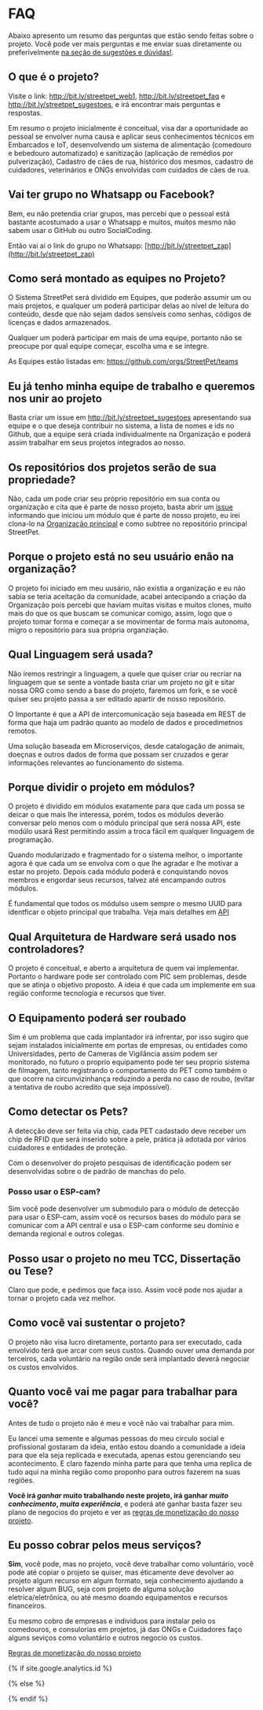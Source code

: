 FAQ
===

Abaixo apresento um resumo das perguntas que estão sendo feitas sobre o projeto. Você pode ver mais perguntas e me enviar suas diretamente ou preferivelmente [na seção de sugestões e dúvidas!](http://streetpet_sugestoes).

## O que é o projeto?

Visite o link: http://bit.ly/streetpet_web1, http://bit.ly/streetpet_faq e http://bit.ly/streetpet_sugestoes, e irá encontrar mais perguntas e respostas.

Em resumo o projeto inicialmente é conceitual, visa dar a oportunidade ao pessoal se envolver numa causa e aplicar seus conhecimentos técnicos em Embarcados e IoT, desenvolvendo um sistema de alimentação (comedouro e bebedouro automatizado) e sanitização (aplicação de remédios por pulverização), Cadastro de cães de rua, histórico dos mesmos, cadastro de cuidadores, veterinários e ONGs envolvidas com cuidados de cães de rua.

## Vai ter grupo no Whatsapp ou Facebook?

Bem, eu não pretendia criar grupos, mas percebi que o pessoal está bastante acostumado a usar o Whatsapp e muitos, muitos mesmo não sabem usar o GitHub ou outro SocialCoding.

Então vai ai o link do grupo no Whatsapp: [http://bit.ly/streetpet_zap](http://bit.ly/streetpet_zap)

## Como será montado as equipes no Projeto?

O Sistema StreetPet será dividido em Equipes, que poderão assumir um ou mais projetos, e qualquer um poderá participar delas ao nível de leitura do conteúdo, desde que não sejam dados sensíveis como senhas, códigos de licenças e dados armazenados. 

Qualquer um poderá participar em mais de uma equipe, portanto não se preocupe por qual equipe começar, escolha uma e se integre.

As Equipes estão listadas em: https://github.com/orgs/StreetPet/teams

## Eu já tenho minha equipe de trabalho e queremos nos unir ao projeto

Basta criar um issue em http://bit.ly/streetpet_sugestoes apresentando sua equipe e o que deseja contribuir no sistema, a lista de nomes e ids no Github, que a equipe será criada individualmente na Organização e poderá assim trabalhar em seus projetos integrados ao nosso.

## Os repositórios dos projetos serão de sua propriedade?

Não, cada um pode criar seu próprio repositório em sua conta ou organização e cita que é parte de nosso projeto, basta abrir um [issue](http://bit.ly/streetpet_sugestoes) informando que iniciou um módulo que é parte de nosso projeto, eu irei clona-lo na [Organização principal](http://bit.ly/streetpetorg) e como subtree no repositório principal StreetPet.

## Porque o projeto está no seu usuário enão na organização?

O projeto foi iniciado em meu uusário, não existia a organização e eu não sabia se teria aceitação da comunidade, acabei antecipando a criação da Organização pois percebi que haviam muitas visitas e muitos clones, muito mais do que os que buscam se comunicar comigo, assim, logo que o projeto tomar forma e começar a se movimentar de forma mais autonoma, migro o repositório para sua própria organziação.

## Qual Linguagem será usada?

Não iremos restringir a linguagem, a quele que quiser criar ou recriar na linguagem que se sente a vontade basta criar um projeto no git e sitar nossa ORG como sendo a base do projeto, faremos um fork, e se você quiser seu projeto passa a ser editado apartir de nosso repositório.

O Importante é que a API de intercomunicação seja baseada em REST de forma que haja um padrão quanto ao modelo de dados e procedimetnos remotos. 

Uma solução baseada em Microserviços, desde catalogação de animais, doeçnas e outros dados de forma que possam ser cruzados e gerar informações relevantes ao funcionamento do sistema.

## Porque dividir o projeto em módulos?

O projeto é dividido em módulos exatamente para que cada um possa se deicar o que mais lhe interessa, porém, todos os módulos deverão conversar pelo menos com o  módulo principal que será nossa API, este modúlo usará Rest permitindo assim a troca fácil em qualquer linguagem de programação.

Quando modularizado e fragmentado for o sistema melhor, o importante agora é que cada um se envolva com o que lhe agradar e lhe motivar a estar no projeto. Depois cada módulo poderá e conquistando novos membros e engordar seus recursos, talvez até encampando outros módulos.

É fundamental que todos os módulso usem sempre o mesmo UUID para identficar o objeto principal que trabalha. Veja mais detalhes em [API](./API.md)

## Qual Arquitetura de Hardware será usado nos controladores?

O projeto é conceitual, e aberto a arquitetura de quem vai implementar. Portanto o hardware pode ser controlado com PIC sem problemas, desde que se atinja o objetivo proposto. A ideia é que cada um implemente em sua região conforme tecnologia e recursos que tiver.

## O Equipamento poderá ser roubado

Sim é um problema que cada implantador irá infrentar, por isso sugiro que sejam instalados inicialmente em portas de empresas, ou entidades como Universidades, perto de Cameras de Vigilância assim podem ser monitorado, no futuro o proprio equipamento pode ter seu proprio sistema de filmagem, tanto registrando o comportamento do PET como também o que ocorre na circunvizinhança reduzindo a perda no caso de roubo, (evitar a tentativa de roubo acredito que seja impossível).

## Como detectar os Pets?

A detecção deve ser feita via chip, cada PET cadastado deve receber um chip de RFID que será inserido sobre a pele, prática já adotada por vários cuidadores e entidades de proteção.

Com o desenvolver do projeto pesquisas de identificação podem ser desenvolvidas sobre o de padrão de manchas do pelo.

### Posso usar o ESP-cam?

Sim você pode desenvolver um submodulo para o módulo de detecção para usar o ESP-cam, assim você os recursos bases do módulo para se comunicar com a API central e usa o ESP-cam conforme seu domínio e demanda regional e outros colegas.

## Posso usar o projeto no meu TCC, Dissertação ou Tese?

Claro que pode, e pedimos que faça isso. Assim você pode nos  ajudar a tornar o projeto cada vez melhor.

## Como você vai sustentar o projeto?

O projeto não visa lucro diretamente, portanto para ser executado, cada envolvido terá que arcar com seus custos. Quando ouver uma demanda por terceiros, cada voluntário na região onde será implantado deverá negociar os custos envolvidos.

## Quanto você vai me pagar para trabalhar para você?

Antes de tudo o projeto não é meu e você não vai trabalhar para mim. 

Eu lancei uma semente e algumas pessoas do meu circulo social e profissional gostaram da ideia, então estou doando a comunidade a ideia para que ela seja replicada e executada, apenas estou gerenciando seu acontecimento. E claro fazendo minha parte para que tenha uma replica de tudo aqui na minha região como proponho para outros fazerem na suas regiões.

**Você irá _ganhar_ muito trabalhando neste projeto, irá ganhar _muito conhecimento_, _muita experiência_**, e poderá até ganhar basta fazer seu plano de negocios do projeto e ver as [regras de monetização do nosso projeto](./monetizacao.md).

## Eu posso cobrar pelos meus serviços?

**Sim**, você pode, mas no projeto, você deve trabalhar como voluntário, você pode até copiar o projeto se quiser, mas éticamente deve devolver ao projeto algum recurso em algum formato, seja conhecimento ajudando a resolver algum BUG, seja com projeto de alguma solução eletrica/eletrônica, ou até mesmo doando equipamentos e recursos financeiros.

Eu mesmo cobro de empresas e individuos para instalar pelo os comedouros, e consulorias em projetos, já das ONGs e Cuidadores faço alguns seviços como voluntário e outros negocio os custos.

[Regras de monetização do nosso projeto](./monetizacao.md)

{% if site.google.analytics.id %} 
<!-- google analytics -->
<script>
(function(i,s,o,g,r,a,m){i['GoogleAnalyticsObject']=r;i[r]=i[r]||function(){
 (i[r].q=i[r].q||[]).push(arguments)},i[r].l=1*new Date();a=s.createElement(o),
 m=s.getElementsByTagName(o)[0];a.async=1;a.src=g;m.parentNode.insertBefore(a,m)
 })(window,document,'script','//www.google-analytics.com/analytics.js','ga');
ga('create', '{{ site.google.analytics.id }}', '{%if site.google.analytics.domain %}{{ site.google.analytics.domain }}{% else %}auto{% endif %}');
ga('require', 'displayfeatures');
ga('send', 'pageview');
</script>
<!-- fim google analytics -->
{% else %}
<!-- sem google analytics -->
{% endif %}
